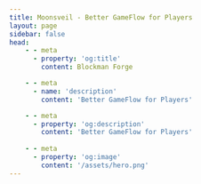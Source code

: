 ```yaml
---
title: Moonsveil - Better GameFlow for Players
layout: page
sidebar: false
head:
    - - meta
      - property: 'og:title'
        content: Blockman Forge

    - - meta
      - name: 'description'
        content: 'Better GameFlow for Players'

    - - meta
      - property: 'og:description'
        content: 'Better GameFlow for Players'
    
    - - meta
      - property: 'og:image'
        content: '/assets/hero.png'
---
```


<script setup>
    import Fern from '../components/fern/fern.vue'
</script>
<Fern />